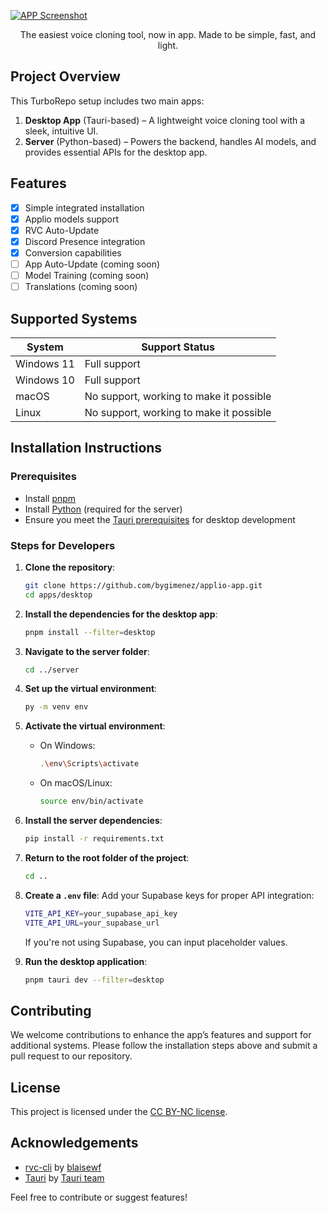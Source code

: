 [![APP Screenshot](https://i.imgur.com/RSFLuaL.png)](https://applio.org/products/app)

<p align="center">
  The easiest voice cloning tool, now in app. Made to be simple, fast, and light.
</p>

## Project Overview

This TurboRepo setup includes two main apps:
1. **Desktop App** (Tauri-based) – A lightweight voice cloning tool with a sleek, intuitive UI.
2. **Server** (Python-based) – Powers the backend, handles AI models, and provides essential APIs for the desktop app.

## Features
- [x] Simple integrated installation
- [x] Applio models support
- [x] RVC Auto-Update
- [x] Discord Presence integration
- [x] Conversion capabilities
- [ ] App Auto-Update (coming soon)
- [ ] Model Training (coming soon)
- [ ] Translations (coming soon)

## Supported Systems
| System      | Support Status                          |
|-------------|-----------------------------------------|
| Windows 11  | Full support                            |
| Windows 10  | Full support                            |
| macOS       | No support, working to make it possible |
| Linux       | No support, working to make it possible |

## Installation Instructions

### Prerequisites
- Install [pnpm](https://pnpm.js.org/)
- Install [Python](https://www.python.org/downloads/) (required for the server)
- Ensure you meet the [Tauri prerequisites](https://tauri.app/start/prerequisites/) for desktop development

### Steps for Developers

1. **Clone the repository**:
   ```bash
   git clone https://github.com/bygimenez/applio-app.git
   cd apps/desktop
   ```

2. **Install the dependencies for the desktop app**:
   ```bash
   pnpm install --filter=desktop
   ```

3. **Navigate to the server folder**:
   ```bash
   cd ../server
   ```

4. **Set up the virtual environment**:
   ```bash
   py -m venv env
   ```

5. **Activate the virtual environment**:
   - On Windows:
     ```bash
     .\env\Scripts\activate
     ```
   - On macOS/Linux:
     ```bash
     source env/bin/activate
     ```

6. **Install the server dependencies**:
   ```bash
   pip install -r requirements.txt
   ```

7. **Return to the root folder of the project**:
   ```bash
   cd ..
   ```

8. **Create a `.env` file**:
   Add your Supabase keys for proper API integration:
   ```bash
   VITE_API_KEY=your_supabase_api_key
   VITE_API_URL=your_supabase_url
   ```
   If you're not using Supabase, you can input placeholder values.

9. **Run the desktop application**:
   ```bash
   pnpm tauri dev --filter=desktop
   ```

## Contributing

We welcome contributions to enhance the app’s features and support for additional systems. Please follow the installation steps above and submit a pull request to our repository.

## License

This project is licensed under the [CC BY-NC license](https://github.com/bygimenez/applio-app/blob/master/LICENSE).

## Acknowledgements

- [rvc-cli](https://github.com/blaisewf/rvc-cli) by [blaisewf](https://github.com/blaisewf)
- [Tauri](https://github.com/tauri-apps/tauri) by [Tauri team](https://github.com/tauri-apps)

Feel free to contribute or suggest features!